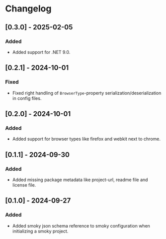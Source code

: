 # Changelog

## [0.3.0] - 2025-02-05

### Added

- Added support for .NET 9.0.

## [0.2.1] - 2024-10-01

### Fixed

- Fixed right handling of `BrowserType`-property serialization/deserialization in config files.

## [0.2.0] - 2024-10-01

### Added

- Added support for browser types like firefox and webkit next to chrome.

## [0.1.1] - 2024-09-30

### Added

- Added missing package metadata like project-url, readme file and license file.

## [0.1.0] - 2024-09-27

### Added

- Added smoky json schema reference to smoky configuration when initializing a smoky project.
